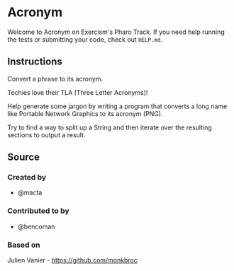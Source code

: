 # Acronym

Welcome to Acronym on Exercism's Pharo Track.
If you need help running the tests or submitting your code, check out `HELP.md`.

## Instructions

Convert a phrase to its acronym.

Techies love their TLA (Three Letter Acronyms)!

Help generate some jargon by writing a program that converts a long name
like Portable Network Graphics to its acronym (PNG).

Try to find a way to split up a String and then iterate over the resulting sections to output a result.

## Source

### Created by

- @macta

### Contributed to by

- @bencoman

### Based on

Julien Vanier - https://github.com/monkbroc